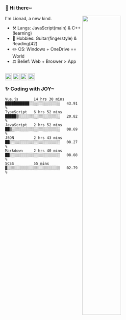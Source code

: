 ### 👋 Hi there~

[<img align="right" width="50%" src="https://github-readme-stats.vercel.app/api?username=Lionad-Morotar&show_icons=true">](https://metrics.lecoq.io/Lionad-Morotar?template=classic)

I'm Lionad, a new kind.

- ⚒️ Langs: JavaScript(main) & C++(learning)
- 🎨 Hobbies: Guitar(fingerstyle) & Reading(42)
- ✏️ OS: Windows + OneDrive == World
- ⚖️ Belief: Web + Broswer > App

<br />

<a href="https://www.lionad.art">
  <img align="left" alt="lionad-art" width="22px" src="https://cdn.jsdelivr.net/npm/simple-icons@3.1.0/icons/wordpress.svg" />
</a>
<a href="#1806234223">
  <img align="left" alt="1806234223" width="22px" src="https://cdn.jsdelivr.net/npm/simple-icons@3.1.0/icons/tencentqq.svg" />
</a>
<a href="https://www.zhihu.com/people/Lionad">
  <img align="left" alt="132yse" width="22px" src="https://cdn.jsdelivr.net/npm/simple-icons@3.1.0/icons/zhihu.svg" />
</a>
<a href="https://github.com/Lionad-Morotar">
  <img align="left" alt="yisar" width="22px" src="https://cdn.jsdelivr.net/npm/simple-icons@3.1.0/icons/github.svg" />
</a>

<br />

### ✨ Coding with JOY~

<!--START_SECTION:waka-->

```text
Vue.js       14 hrs 30 mins  ███████████░░░░░░░░░░░░░░   43.91 %
TypeScript   6 hrs 52 mins   █████▒░░░░░░░░░░░░░░░░░░░   20.82 %
JavaScript   2 hrs 52 mins   ██▒░░░░░░░░░░░░░░░░░░░░░░   08.69 %
JSON         2 hrs 43 mins   ██░░░░░░░░░░░░░░░░░░░░░░░   08.27 %
Markdown     2 hrs 40 mins   ██░░░░░░░░░░░░░░░░░░░░░░░   08.08 %
SCSS         55 mins         ▓░░░░░░░░░░░░░░░░░░░░░░░░   02.79 %
```

<!--END_SECTION:waka-->
